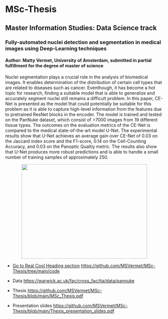 # MSc-Thesis
## Master Information Studies: Data Science track

### Fully-automated nuclei detection and segmentation in medical images using Deep-Learning techniques
#### Author: Matty Vermet, University of Amsterdam, submitted in partial fulfillment for the degree of master of science
Nuclei segmentation plays a crucial role in the analysis of biomedical images. It enables determination of the distribution of certain cell types that are related to diseases such as cancer. Eventhough, it has become a hot topic for research, finding a suitable model that is able to generalize and accurately segment nuclei still remains a difficult problem. In this paper, CE-Net is presented as the model that could potentially be suitable for this problem as it is able to capture high-level information from the features due to pretrained ResNet blocks in the encoder. The model is trained and tested on the PanNuke dataset, which consist of >7000 images from 19 different tissue types. The outcomes on the evaluation metrics of the CE-Net is compared to the medical state-of-the-art model U-Net. The experimental results show that U-Net achieves an average gain over CE-Net of 0.03 on the Jaccard index score and the F1-score, 0.14 on the Cell-Counting Accuracy, and 0.03 on the Panoptic Qualtiy metric. The results also show that U-Net produces more robust predictions and is able to handle a small number of training samples of approximately 250.

<p align="center">
<img src="https://github.com/MSVermet/MSc-Thesis/blob/main/voorkant.jpg" width="400" height="300">


- [Go to Real Cool Heading section](#code)
https://github.com/MSVermet/MSc-Thesis/tree/main/code

- Data 
https://warwick.ac.uk/fac/cross_fac/tia/data/pannuke

- Thesis
https://github.com/MSVermet/MSc-Thesis/blob/main/MSc_Thesis.pdf

- Presentation slides
https://github.com/MSVermet/MSc-Thesis/blob/main/Thesis_presentation_slides.pdf
